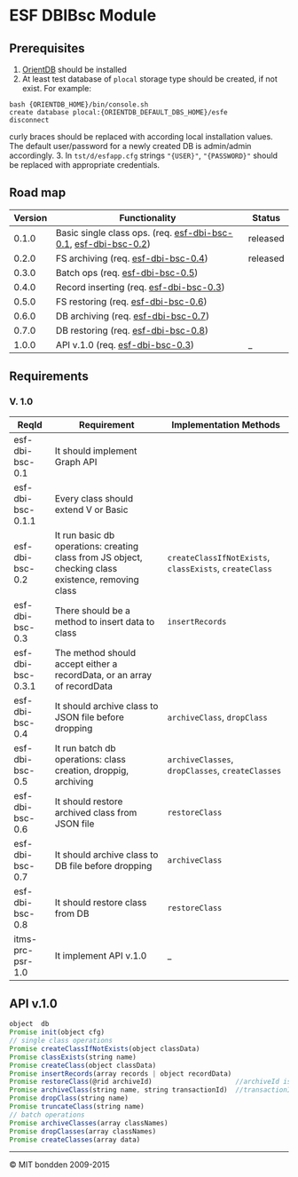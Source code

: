 # ESF DBIBsc Module

## Prerequisites
1. [OrientDB](http://orientdb.com) should be installed
2. At least test database of `plocal` storage type should be created, if not exist. For example:
  ```shell
  bash {ORIENTDB_HOME}/bin/console.sh
  create database plocal:{ORIENTDB_DEFAULT_DBS_HOME}/esfe
  disconnect
  ```
  curly braces should be replaced with according local installation values.
  The default user/password for a newly created DB is admin/admin accordingly.
3. In `tst/d/esfapp.cfg` strings `"{USER}"`, `"{PASSWORD}"` should be replaced with appropriate credentials. 

## Road map

Version | Functionality                                                                                         | Status
------- | ----------------------------------------------------------------------------------------------------- | --------
0.1.0   | Basic single class ops. (req. [esf-dbi-bsc-0.1](esf-dbi-bsc-0.1), [esf-dbi-bsc-0.2](esf-dbi-bsc-0.2)) | released
0.2.0   | FS archiving (req. [esf-dbi-bsc-0.4](esf-dbi-bsc-0.4))                                                | released
0.3.0   | Batch ops (req. [esf-dbi-bsc-0.5](esf-dbi-bsc-0.5))                                                   |
0.4.0   | Record inserting (req. [esf-dbi-bsc-0.3](esf-dbi-bsc-0.3))                                            |
0.5.0   | FS restoring (req. [esf-dbi-bsc-0.6](esf-dbi-bsc-0.6))                                                |
0.6.0   | DB archiving (req. [esf-dbi-bsc-0.7](esf-dbi-bsc-0.7))                                                |
0.7.0   | DB restoring (req. [esf-dbi-bsc-0.8](esf-dbi-bsc-0.8))                                                |
1.0.0   | API v.1.0 (req. [esf-dbi-bsc-0.3](esf-dbi-bsc-0.3))                                                   | _

## Requirements
### V. 1.0

ReqId             | Requirement                                                                                         | Implementation Methods
----------------- | --------------------------------------------------------------------------------------------------- | ------------------------------------------------------------------
esf-dbi-bsc-0.1   | It should implement Graph API                                                                       |
esf-dbi-bsc-0.1.1 | Every class should extend V or Basic                                                                |
esf-dbi-bsc-0.2   | It run basic db operations: creating class from JS object, checking class existence, removing class | `createClassIfNotExists`, `classExists`, `createClass`
esf-dbi-bsc-0.3   | There should be a method to insert data to class                                                    | `insertRecords`
esf-dbi-bsc-0.3.1 | The method should accept either a recordData, or an array of recordData                             |
esf-dbi-bsc-0.4   | It should archive class to JSON file before dropping                                                | `archiveClass`, `dropClass`
esf-dbi-bsc-0.5   | It run batch db operations: class creation, droppig, archiving                                      | `archiveClasses`, `dropClasses`, `createClasses`
esf-dbi-bsc-0.6   | It should restore archived class from JSON file                                                     | `restoreClass`
esf-dbi-bsc-0.7   | It should archive class to DB file before dropping                                                  | `archiveClass`
esf-dbi-bsc-0.8   | It should restore class from DB                                                                     | `restoreClass`
itms-prc-psr-1.0  | It implement API v.1.0                                                                              | _

## API v.1.0

```javascript
object  db
Promise init(object cfg)
// single class operations
Promise createClassIfNotExists(object classData)
Promise classExists(string name)
Promise createClass(object classData)
Promise insertRecords(array records | object recordData)
Promise restoreClass(@rid archiveId)                     //archiveId is an archive fileName or @rid for FS and DB storage type respectively
Promise archiveClass(string name, string transactionId)  //transactionId defines version and optionally storage type: FS or DB
Promise dropClass(string name)
Promise truncateClass(string name)
// batch operations
Promise archiveClasses(array classNames)
Promise dropClasses(array classNames)
Promise createClasses(array data)
```

--------------------------------------------------------------------------------

© MIT bondden 2009-2015
